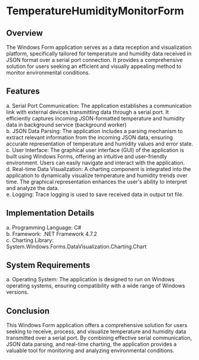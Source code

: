 # TemperatureHumidityMonitorForm

## Overview
The Windows Form application serves as a data reception and visualization platform, specifically tailored for temperature and humidity data received in JSON format over a serial port connection. It provides a comprehensive solution for users seeking an efficient and visually appealing method to monitor environmental conditions.

## Features
a. Serial Port Communication: The application establishes a communication link with external devices transmitting data through a serial port. It efficiently captures incoming JSON-formatted temperature and humidity data in background service (background worker)<br />
b. JSON Data Parsing: The application includes a parsing mechanism to extract relevant information from the incoming JSON data, ensuring accurate representation of temperature and humidity values and error state.<br />
c. User Interface: The graphical user interface (GUI) of the application is built using Windows Forms, offering an intuitive and user-friendly environment. Users can easily navigate and interact with the application.<br />
d. Real-time Data Visualization: A charting component is integrated into the application to dynamically visualize temperature and humidity trends over time. The graphical representation enhances the user's ability to interpret and analyze the data.<br />
e. Logging: Trace logging is used to save received data in output txt file.

## Implementation Details
a. Programming Language: C#<br />
b. Framework: .NET Framework 4.7.2<br />
c. Charting Library: System.Windows.Forms.DataVisualization.Charting.Chart<br />

## System Requirements
a. Operating System: The application is designed to run on Windows operating systems, ensuring compatibility with a wide range of Windows versions.<br />

## Conclusion
This Windows Form application offers a comprehensive solution for users seeking to receive, process, and visualize temperature and humidity data transmitted over a serial port. By combining effective serial communication, JSON data parsing, and real-time charting, the application provides a valuable tool for monitoring and analyzing environmental conditions.<br />

